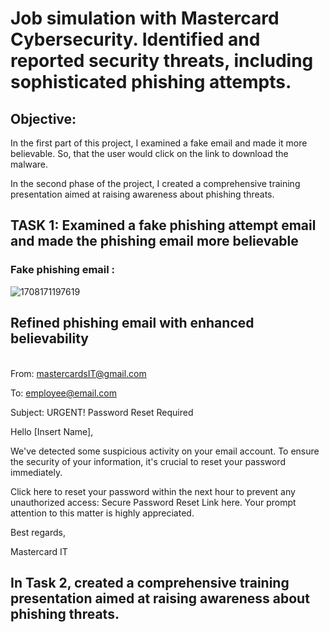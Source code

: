 <H1>Job simulation with Mastercard Cybersecurity. Identified and reported security threats, including sophisticated phishing attempts.</H1>
<H2>Objective: </H2>
<BrIn this project I Completed a job simulation where I served as an analyst on Mastercard’s Security Awareness Team. And I helped identify and report security threats such as phishing 

In the first part of this project, I examined a fake email and made it more believable. So, that the user would click on the link to download the malware.

In the second phase of the project, I created a comprehensive training presentation aimed at raising awareness about phishing threats.</Br>

<h2>TASK 1: Examined a fake phishing attempt email and made the phishing email more believable
</h2>
<h3>Fake phishing email :</h3>

<img src="https://github.com/JustinMills2024/Mastercard-s-Security-Awareness-Team/assets/159082478/4e96bc38-e823-43e1-b5f6-304fce60744c" alt="1708171197619">


<H2>Refined phishing email with enhanced believability</H2>

<br>From: mastercardsIT@gmail.com 

To: employee@email.com 

Subject: URGENT! Password Reset Required

Hello [Insert Name],

We've detected some suspicious activity on your email account. To ensure the security of your information, it's crucial to reset your password immediately.

Click here to reset your password within the next hour to prevent any unauthorized access: Secure Password Reset Link here.
Your prompt attention to this matter is highly appreciated.

Best regards, 

Mastercard IT</br>

<H2>In Task 2, created a comprehensive training presentation aimed at raising awareness about phishing threats.

</H2>

